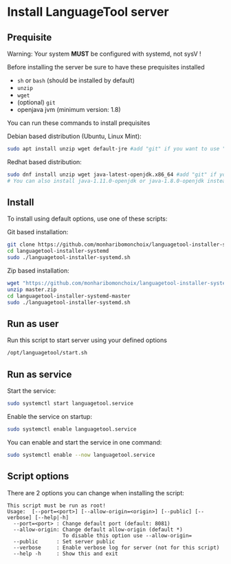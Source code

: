 # Install LanguageTool server

## Prequisite

Warning: Your system __MUST__ be configured with systemd, not sysV !

Before installing the server be sure to have these prequisites installed

- `sh` or `bash` (should be installed by default)
- `unzip`
- `wget`
- (optional) `git`
- openjava jvm (minimum version: 1.8)

You can run these commands to install prequisites

Debian based distribution (Ubuntu, Linux Mint):

```bash
sudo apt install unzip wget default-jre #add "git" if you want to use "git clone"
```

Redhat based distribution:

```bash
sudo dnf install unzip wget java-latest-openjdk.x86_64 #add "git" if you want to use "git clone"
# You can also install java-1.11.0-openjdk or java-1.8.0-openjdk instead of java-latest-openjdk.x86_64
```

## Install

To install using default options, use one of these scripts:

Git based installation:

```bash
git clone https://github.com/monharibomonchoix/languagetool-installer-systemd.git
cd languagetool-installer-systemd
sudo ./languagetool-installer-systemd.sh
```

Zip based installation:

```bash
wget "https://github.com/monharibomonchoix/languagetool-installer-systemd/archive/refs/heads/master.zip" -O master.zip
unzip master.zip
cd languagetool-installer-systemd-master
sudo ./languagetool-installer-systemd.sh
```

## Run as user

Run this script to start server using your defined options

```bash
/opt/languagetool/start.sh
```

## Run as service

Start the service:

```bash
sudo systemctl start languagetool.service
```

Enable the service on startup:

```bash
sudo systemctl enable languagetool.service
```

You can enable and start the service in one command:

```bash
sudo systemctl enable --now languagetool.service
```

## Script options

There are 2 options you can change when installing the script:

```text
This script must be run as root!
Usage:  [--port=<port>] [--allow-origin=<origin>] [--public] [--verbose] [--help|-h]
  --port=<port> : Change default port (default: 8081)
  --allow-origin: Change default allow-origin (default *)
                  To disable this option use --allow-origin=
  --public      : Set server public
  --verbose     : Enable verbose log for server (not for this script)
  --help -h     : Show this and exit
```
